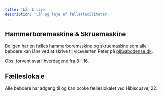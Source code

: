 ```yaml
---
title: 'Lån & Leje'
description: 'Lån og leje af fællesfaciliteter'
---
```


## Hammerboremaskine & Skruemaskine

Boligen har en fælles hammerboremaskine og skruemaskine som alle beboere kan låne ved at skrive til viceværten Peter på plj@abodense.dk.

Obs. forvent svar i hverdagene fra 8 – 16.

## Fælleslokale

Alle beboere har adgang til og kan booke fælleslokalet ved Hibiscusvej 22.
